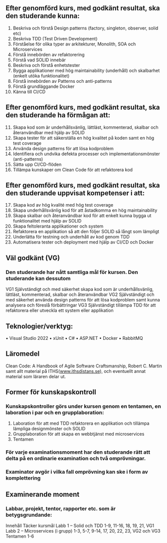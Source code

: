 ## Efter genomförd kurs, med godkänt resultat, ska den studerande kunna:
1. Beskriva och förstå Design patterns (factory, singleton, observer, solid etc)
2. Beskriva TDD (Test Driven Development)
3. Förståelse för olika typer av arkitekturer, Monolith, SOA och Microservices
4. Förstå innebörden av refaktorering
5. Förstå vad SOLID innebär
6. Beskriva och förstå enhetstester
7. Bygga applikationer med hög maintainability (underhåll) och skalbarhet (enkelt utöka funktionalitet)
8. Förstå innebörden av Patterns och anti-patterns
9. Förstå grundläggande Docker
10. Känna till CI/CD

## Efter genomförd kurs, med godkänt resultat, ska den studerande ha förmågan att:
11. Skapa kod som är underhållsvänlig, lättläst, kommenterad, skalbar och återanvändbar med hjälp av SOLID
12. Skapa tester för att säkerställa en hög kvalitet på koden samt en hög test coverage
13. Använda design patterns för att lösa kodproblem
14. Identifiera och undvika defekta processer och implementationsmönster (anti-patterns)
15. Sätta upp CI/CD-flöden
16. Tillämpa kunskaper om Clean Code för att refaktorera kod

## Efter genomförd kurs, med godkänt resultat, ska den studerande uppvisat kompetenser i att:
17. Skapa kod av hög kvalité med hög test coverage
18. Skapa underhållsvänlig kod för att åstadkomma en hög maintainability
19. Skapa skalbar och återanvändbar kod för att enkelt kunna bygga ut funktionalitet med hjälp av SOLID
20. Skapa feltoleranta applikationer och system
21. Refaktorera en applikation så att den följer SOLID så långt som lämpligt
22. Underlätta för testning och underhåll av kod genom TDD
23. Automatisera tester och deployment med hjälp av CI/CD och Docker

## Väl godkänt (VG)
### Den studerande har nått samtliga mål för kursen. Den studerande kan dessutom
VG1 Självständigt och med säkerhet skapa kod som är underhållsvänlig, lättläst, kommenterad, skalbar och återanvändbar
VG2 Självständigt och med säkerhet använda design patterns för att lösa kodproblem samt kunna analysera och föreslå förbättringar
VG3 Självständigt tillämpa TDD för att refaktorera eller utveckla ett system eller applikation

## Teknologier/verktyg:
• Visual Studio 2022
• xUnit
• C#
• ASP.NET
• Docker
• RabbitMQ

## Läromedel
Clean Code: A Handbook of Agile Software Craftsmanship, Robert C. Martin samt allt material på
ITHS(www.ithsdistans.se), och eventuellt annat material som läraren delar ut.

## Former för kunskapskontroll
### Kunskapskontroller görs under kursen genom en tentamen, en laboration i par och en grupplaboration:
1. Laboration för att med TDD refaktorera en applikation och tillämpa lämpliga designmönster och SOLID
2. Grupplaboration för att skapa en webbtjänst med microservices
3. Tentamen

### För varje examinationsmoment har den studerande rätt att delta på en ordinarie examination och två omprövningar.
### Examinator avgör i vilka fall omprövning kan ske i form av komplettering

## Examinerande moment
### Labbar, projekt, tentor, rapporter etc. som är betygsgrundande:
Innehåll Täcker kursmål
Labb 1 – Solid och TDD
1-9, 11-16, 18, 19, 21,
VG1
Labb 2 – Microservices (i grupp)
1-3, 5-7, 9-14, 17, 20, 22, 23,
VG2 och VG3
Tentamen 1-6